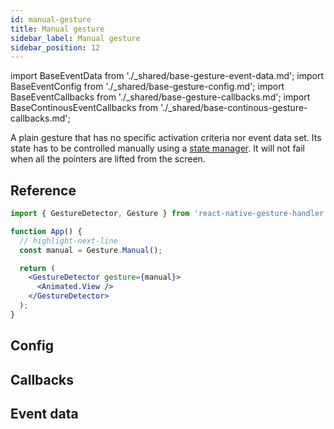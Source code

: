 ```yaml
---
id: manual-gesture
title: Manual gesture
sidebar_label: Manual gesture
sidebar_position: 12
---
```


import BaseEventData from './\_shared/base-gesture-event-data.md';
import BaseEventConfig from './\_shared/base-gesture-config.md';
import BaseEventCallbacks from './\_shared/base-gesture-callbacks.md';
import BaseContinousEventCallbacks from './\_shared/base-continous-gesture-callbacks.md';

A plain gesture that has no specific activation criteria nor event data set. Its state has to be controlled manually using a [state manager](./state-manager.md). It will not fail when all the pointers are lifted from the screen.

## Reference

```jsx
import { GestureDetector, Gesture } from 'react-native-gesture-handler';

function App() {
  // highlight-next-line
  const manual = Gesture.Manual();

  return (
    <GestureDetector gesture={manual}>
      <Animated.View />
    </GestureDetector>
  );
}
```

## Config

<BaseEventConfig />

## Callbacks

<BaseEventCallbacks />
<BaseContinousEventCallbacks />

## Event data

<BaseEventData />
